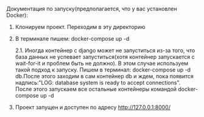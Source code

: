 Документация по запуску(предполагается, что у вас установлен Docker):

1. Клонируем проект. Переходим в эту директорию

2. В терминале пишем: docker-compose up -d

    2.1. Иногда контейнер с django может не запуститься из-за того, что база данных не успевает запуститься(хотя контейнер запускается с wait-for-it и проблем быть не должно).
    В этом случае используем такой подход к запуску. Пишем в терминал: docker-compose up -d db.После этого заходим в сам контейнер db и ждем, пока появится надпись:"LOG:  database system is ready to accept connections". После этого запускаем все остальные контейнеры командой docker-compose up -d

3. Проект запущен и доступен по адресу http://127.0.0.1:8000/